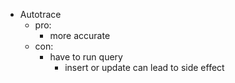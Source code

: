- Autotrace
  - pro:
    - more accurate
  - con:
    - have to run query
      - insert or update can lead to side effect
